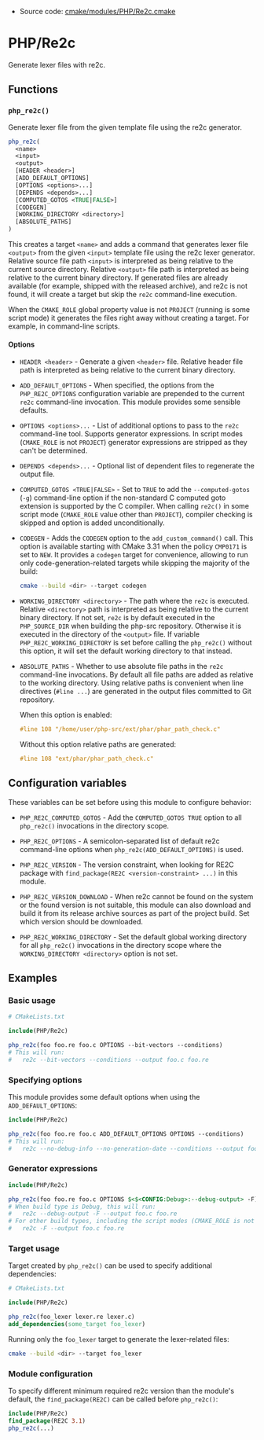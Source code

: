<!-- This is auto-generated file. -->
* Source code: [cmake/modules/PHP/Re2c.cmake](https://github.com/petk/php-build-system/blob/master/cmake/cmake/modules/PHP/Re2c.cmake)

# PHP/Re2c

Generate lexer files with re2c.

## Functions

### `php_re2c()`

Generate lexer file from the given template file using the re2c generator.

```cmake
php_re2c(
  <name>
  <input>
  <output>
  [HEADER <header>]
  [ADD_DEFAULT_OPTIONS]
  [OPTIONS <options>...]
  [DEPENDS <depends>...]
  [COMPUTED_GOTOS <TRUE|FALSE>]
  [CODEGEN]
  [WORKING_DIRECTORY <directory>]
  [ABSOLUTE_PATHS]
)
```

This creates a target `<name>` and adds a command that generates lexer file
`<output>` from the given `<input>` template file using the re2c lexer
generator. Relative source file path `<input>` is interpreted as being relative
to the current source directory. Relative `<output>` file path is interpreted as
being relative to the current binary directory. If generated files are already
available (for example, shipped with the released archive), and re2c is not
found, it will create a target but skip the `re2c` command-line execution.

When the `CMAKE_ROLE` global property value is not `PROJECT` (running is some
script mode) it generates the files right away without creating a target. For
example, in command-line scripts.

#### Options

* `HEADER <header>` - Generate a given `<header>` file. Relative header file
  path is interpreted as being relative to the current binary directory.

* `ADD_DEFAULT_OPTIONS` - When specified, the options from the
  `PHP_RE2C_OPTIONS` configuration variable are prepended to the current
  `re2c` command-line invocation. This module provides some sensible defaults.

* `OPTIONS <options>...` - List of additional options to pass to the `re2c`
  command-line tool. Supports generator expressions. In script modes
  (`CMAKE_ROLE` is not `PROJECT`) generator expressions are stripped as they
  can't be determined.

* `DEPENDS <depends>...` - Optional list of dependent files to regenerate the
  output file.

* `COMPUTED_GOTOS <TRUE|FALSE>` - Set to `TRUE` to add the `--computed-gotos`
  (`-g`) command-line option if the non-standard C computed goto extension is
  supported by the C compiler. When calling `re2c()` in some script mode
  (`CMAKE_ROLE` value other than `PROJECT`), compiler checking is skipped and
  option is added unconditionally.

* `CODEGEN` - Adds the `CODEGEN` option to the `add_custom_command()` call. This
  option is available starting with CMake 3.31 when the policy `CMP0171` is set
  to `NEW`. It provides a `codegen` target for convenience, allowing to run only
  code-generation-related targets while skipping the majority of the build:

  ```sh
  cmake --build <dir> --target codegen
  ```

* `WORKING_DIRECTORY <directory>` - The path where the `re2c` is executed.
  Relative `<directory>` path is interpreted as being relative to the current
  binary directory. If not set, `re2c` is by default executed in the
  `PHP_SOURCE_DIR` when building the php-src repository. Otherwise it is
  executed in the directory of the `<output>` file. If variable
  `PHP_RE2C_WORKING_DIRECTORY` is set before calling the `php_re2c()` without
  this option, it will set the default working directory to that instead.

* `ABSOLUTE_PATHS` - Whether to use absolute file paths in the `re2c`
  command-line invocations. By default all file paths are added as relative to
  the working directory. Using relative paths is convenient when line directives
  (`#line ...`) are generated in the output files committed to Git repository.

  When this option is enabled:

  ```c
  #line 108 "/home/user/php-src/ext/phar/phar_path_check.c"
  ```

  Without this option relative paths are generated:

  ```c
  #line 108 "ext/phar/phar_path_check.c"
  ```

## Configuration variables

These variables can be set before using this module to configure behavior:

* `PHP_RE2C_COMPUTED_GOTOS` - Add the `COMPUTED_GOTOS TRUE` option to all
  `php_re2c()` invocations in the directory scope.

* `PHP_RE2C_OPTIONS` - A semicolon-separated list of default re2c command-line
  options when `php_re2c(ADD_DEFAULT_OPTIONS)` is used.

* `PHP_RE2C_VERSION` - The version constraint, when looking for RE2C package
  with `find_package(RE2C <version-constraint> ...)` in this module.

* `PHP_RE2C_VERSION_DOWNLOAD` - When re2c cannot be found on the system or the
  found version is not suitable, this module can also download and build it from
  its release archive sources as part of the project build. Set which version
  should be downloaded.

* `PHP_RE2C_WORKING_DIRECTORY` - Set the default global working directory
  for all `php_re2c()` invocations in the directory scope where the
  `WORKING_DIRECTORY <directory>` option is not set.

## Examples

### Basic usage

```cmake
# CMakeLists.txt

include(PHP/Re2c)

php_re2c(foo foo.re foo.c OPTIONS --bit-vectors --conditions)
# This will run:
#   re2c --bit-vectors --conditions --output foo.c foo.re
```

### Specifying options

This module provides some default options when using the `ADD_DEFAULT_OPTIONS`:

```cmake
include(PHP/Re2c)

php_re2c(foo foo.re foo.c ADD_DEFAULT_OPTIONS OPTIONS --conditions)
# This will run:
#   re2c --no-debug-info --no-generation-date --conditions --output foo.c foo.re
```

### Generator expressions

```cmake
include(PHP/Re2c)

php_re2c(foo foo.re foo.c OPTIONS $<$<CONFIG:Debug>:--debug-output> -F)
# When build type is Debug, this will run:
#   re2c --debug-output -F --output foo.c foo.re
# For other build types, including the script modes (CMAKE_ROLE is not PROJECT):
#   re2c -F --output foo.c foo.re
```

### Target usage

Target created by `php_re2c()` can be used to specify additional dependencies:

```cmake
# CMakeLists.txt

include(PHP/Re2c)

php_re2c(foo_lexer lexer.re lexer.c)
add_dependencies(some_target foo_lexer)
```

Running only the `foo_lexer` target to generate the lexer-related files:

```sh
cmake --build <dir> --target foo_lexer
```

### Module configuration

To specify different minimum required re2c version than the module's default,
the `find_package(RE2C)` can be called before `php_re2c()`:

```cmake
include(PHP/Re2c)
find_package(RE2C 3.1)
php_re2c(...)
```
